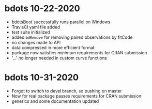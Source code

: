 # bdots 10-22-2020
- bdotsBoot successfully runs parallel on Windows
- TravisCI yaml file added
- test suite initialized
- added `bdRemove` for removing paired observations by fitCode
- no changes made to API
- data compressed in more efficient format
- package now satisfies *minimum* requirements for CRAN submission
- '...' no longer needed in custom curve functions

# bdots 10-31-2020
- Forgot to switch to devel branch, so pushing on master
- Now for real package passes requirements for CRAN submission
- generics and some documentation updated
